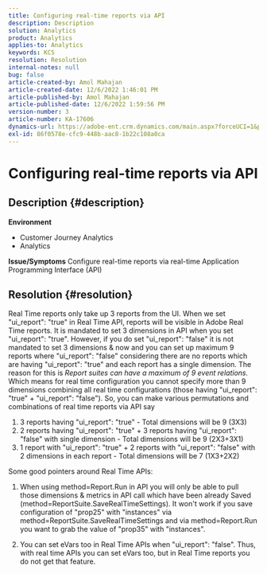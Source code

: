 ```yaml
---
title: Configuring real-time reports via API
description: Description
solution: Analytics
product: Analytics
applies-to: Analytics
keywords: KCS
resolution: Resolution
internal-notes: null
bug: false
article-created-by: Amol Mahajan
article-created-date: 12/6/2022 1:46:01 PM
article-published-by: Amol Mahajan
article-published-date: 12/6/2022 1:59:56 PM
version-number: 3
article-number: KA-17606
dynamics-url: https://adobe-ent.crm.dynamics.com/main.aspx?forceUCI=1&pagetype=entityrecord&etn=knowledgearticle&id=0b6cb14f-6c75-ed11-81aa-6045bd006e5a
exl-id: 86f0578e-cfc9-448b-aac8-1b22c108a0ca
---
```

# Configuring real-time reports via API

## Description {#description}

<b>Environment</b>
- Customer Journey Analytics
- Analytics



<b>Issue/Symptoms</b>
Configure real-time reports via real-time Application Programming Interface (API)


## Resolution {#resolution}


Real Time reports only take up 3 reports from the UI.
When we set "ui_report": "true" in Real Time API, reports will be visible in Adobe Real Time reports. It is mandated to set 3 dimensions in API when you set "ui_report": "true".
However, if you do set "ui_report": "false" it is not mandated to set 3 dimensions & now and you can set up maximum 9 reports where "ui_report": "false" considering there are no reports which are having "ui_report": "true" and each report has a single dimension.
The reason for this is *Report suites can have a maximum of 9 event relations.* Which means for real time configuration you cannot specify more than 9 dimensions combining all real time configurations (those having "ui_report": "true" + "ui_report": "false").
So, you can make various permutations and combinations of real time reports via API say

1. 3 reports having "ui_report": "true" - Total dimensions will be 9 (3X3)
2. 2 reports having "ui_report": "true" + 3 reports having "ui_report": "false" with single dimension - Total dimensions will be 9 (2X3+3X1)
3. 1 report with "ui_report": "true" + 2 reports with "ui_report": "false" with 2 dimensions in each report - Total dimensions will be 7 (1X3+2X2)


Some good pointers around Real Time APIs:

1. When using method=Report.Run in API you will only be able to pull those dimensions & metrics in API call which have been already Saved (method=ReportSuite.SaveRealTimeSettings). It won't work if you save configuration of "prop25" with "instances" via method=ReportSuite.SaveRealTimeSettings and via method=Report.Run you want to grab the value of "prop35" with "instances".

    
2. You can set eVars too in Real Time APIs when "ui_report": "false". Thus, with real time APIs you can set eVars too, but in Real Time reports you do not get that feature.
